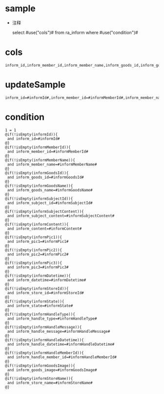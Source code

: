 sample
===
* 注释

	select #use("cols")# from ra_inform  where  #use("condition")#

cols
===
	inform_id,inform_member_id,inform_member_name,inform_goods_id,inform_goods_name,inform_subject_id,inform_subject_content,inform_content,inform_pic1,inform_pic2,inform_pic3,inform_datetime,inform_store_id,inform_state,inform_handle_type,inform_handle_message,inform_handle_datetime,inform_handle_member_id,inform_goods_image,inform_store_name

updateSample
===
	
	inform_id=#informId#,inform_member_id=#informMemberId#,inform_member_name=#informMemberName#,inform_goods_id=#informGoodsId#,inform_goods_name=#informGoodsName#,inform_subject_id=#informSubjectId#,inform_subject_content=#informSubjectContent#,inform_content=#informContent#,inform_pic1=#informPic1#,inform_pic2=#informPic2#,inform_pic3=#informPic3#,inform_datetime=#informDatetime#,inform_store_id=#informStoreId#,inform_state=#informState#,inform_handle_type=#informHandleType#,inform_handle_message=#informHandleMessage#,inform_handle_datetime=#informHandleDatetime#,inform_handle_member_id=#informHandleMemberId#,inform_goods_image=#informGoodsImage#,inform_store_name=#informStoreName#

condition
===

	1 = 1  
	@if(!isEmpty(informId)){
	 and inform_id=#informId#
	@}
	@if(!isEmpty(informMemberId)){
	 and inform_member_id=#informMemberId#
	@}
	@if(!isEmpty(informMemberName)){
	 and inform_member_name=#informMemberName#
	@}
	@if(!isEmpty(informGoodsId)){
	 and inform_goods_id=#informGoodsId#
	@}
	@if(!isEmpty(informGoodsName)){
	 and inform_goods_name=#informGoodsName#
	@}
	@if(!isEmpty(informSubjectId)){
	 and inform_subject_id=#informSubjectId#
	@}
	@if(!isEmpty(informSubjectContent)){
	 and inform_subject_content=#informSubjectContent#
	@}
	@if(!isEmpty(informContent)){
	 and inform_content=#informContent#
	@}
	@if(!isEmpty(informPic1)){
	 and inform_pic1=#informPic1#
	@}
	@if(!isEmpty(informPic2)){
	 and inform_pic2=#informPic2#
	@}
	@if(!isEmpty(informPic3)){
	 and inform_pic3=#informPic3#
	@}
	@if(!isEmpty(informDatetime)){
	 and inform_datetime=#informDatetime#
	@}
	@if(!isEmpty(informStoreId)){
	 and inform_store_id=#informStoreId#
	@}
	@if(!isEmpty(informState)){
	 and inform_state=#informState#
	@}
	@if(!isEmpty(informHandleType)){
	 and inform_handle_type=#informHandleType#
	@}
	@if(!isEmpty(informHandleMessage)){
	 and inform_handle_message=#informHandleMessage#
	@}
	@if(!isEmpty(informHandleDatetime)){
	 and inform_handle_datetime=#informHandleDatetime#
	@}
	@if(!isEmpty(informHandleMemberId)){
	 and inform_handle_member_id=#informHandleMemberId#
	@}
	@if(!isEmpty(informGoodsImage)){
	 and inform_goods_image=#informGoodsImage#
	@}
	@if(!isEmpty(informStoreName)){
	 and inform_store_name=#informStoreName#
	@}
	
	